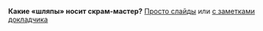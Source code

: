 **Какие «шляпы» носит 
скрам-мастер?** 
[Просто слайды](https://aalexeev239.github.io/scrum-training/competency-model/) или [с заметками докладчика](https://aalexeev239.github.io/scrum-training/competency-model/?showNotes=true)
